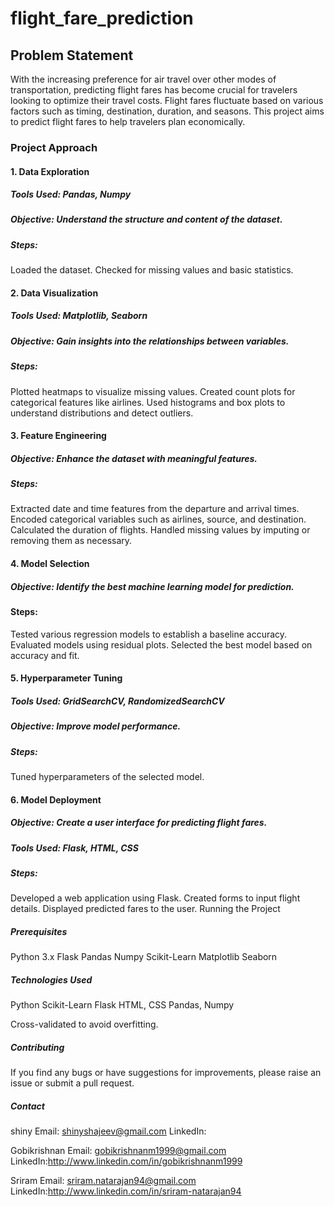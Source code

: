 # flight_fare_prediction
## Problem Statement
With the increasing preference for air travel over other modes of transportation, predicting flight fares has become crucial for travelers looking to optimize their travel costs. Flight fares fluctuate based on various factors such as timing, destination, duration, and seasons. This project aims to predict flight fares to help travelers plan economically.
### Project Approach
#### 1. Data Exploration
##### Tools Used: Pandas, Numpy
##### Objective: Understand the structure and content of the dataset.
##### Steps:
Loaded the dataset. Checked for missing values and basic statistics.

#### 2. Data Visualization
##### Tools Used: Matplotlib, Seaborn
##### Objective: Gain insights into the relationships between variables.
##### Steps:
Plotted heatmaps to visualize missing values. Created count plots for categorical features like airlines. Used histograms and box plots to understand distributions and detect outliers.

#### 3. Feature Engineering
##### Objective: Enhance the dataset with meaningful features.
##### Steps:
Extracted date and time features from the departure and arrival times. Encoded categorical variables such as airlines, source, and destination. Calculated the duration of flights. Handled missing values by imputing or removing them as necessary.

#### 4. Model Selection
##### Objective: Identify the best machine learning model for prediction.
#### Steps:
Tested various regression models to establish a baseline accuracy. Evaluated models using residual plots. Selected the best model based on accuracy and fit.

#### 5. Hyperparameter Tuning
##### Tools Used: GridSearchCV, RandomizedSearchCV
##### Objective: Improve model performance.
##### Steps:
Tuned hyperparameters of the selected model.

#### 6. Model Deployment
##### Objective: Create a user interface for predicting flight fares.
##### Tools Used: Flask, HTML, CSS
##### Steps:
Developed a web application using Flask. Created forms to input flight details. Displayed predicted fares to the user. Running the Project

##### Prerequisites
Python 3.x Flask Pandas Numpy Scikit-Learn Matplotlib Seaborn

##### Technologies Used
Python Scikit-Learn Flask HTML, CSS Pandas, Numpy

Cross-validated to avoid overfitting.

##### Contributing
If you find any bugs or have suggestions for improvements, please raise an issue or submit a pull request.

##### Contact
shiny Email: shinyshajeev@gmail.com LinkedIn:

Gobikrishnan Email: gobikrishnanm1999@gmail.com LinkedIn:http://www.linkedin.com/in/gobikrishnanm1999

Sriram Email: sriram.natarajan94@gmail.com LinkedIn:http://www.linkedin.com/in/sriram-natarajan94
